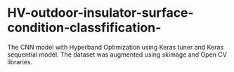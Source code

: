 # HV-outdoor-insulator-surface-condition-classfification-
The CNN model with Hyperband Optimization using Keras tuner and Keras sequential model. The dataset was augmented using skimage and Open CV libraries.  

